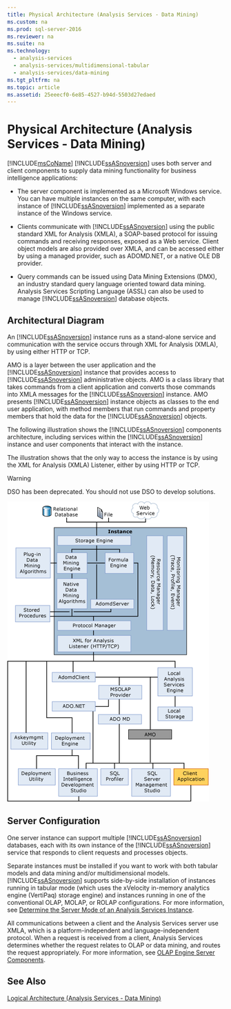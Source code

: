 ```yaml
---
title: Physical Architecture (Analysis Services - Data Mining)
ms.custom: na
ms.prod: sql-server-2016
ms.reviewer: na
ms.suite: na
ms.technology: 
  - analysis-services
  - analysis-services/multidimensional-tabular
  - analysis-services/data-mining
ms.tgt_pltfrm: na
ms.topic: article
ms.assetid: 25eeecf0-6e85-4527-b94d-5503d27edaed
---
```

# Physical Architecture (Analysis Services - Data Mining)
  [!INCLUDE[msCoName](../../Token\Other/msCoName_md.md)] [!INCLUDE[ssASnoversion](../../Token\Other/ssASnoversion_md.md)] uses both server and client components to supply data mining functionality for business intelligence applications:  
  
-   The server component is implemented as a Microsoft Windows service. You can have multiple instances on the same computer, with each instance of [!INCLUDE[ssASnoversion](../../Token\Other/ssASnoversion_md.md)] implemented as a separate instance of the Windows service.  
  
-   Clients communicate with [!INCLUDE[ssASnoversion](../../Token\Other/ssASnoversion_md.md)] using the public standard XML for Analysis \(XMLA\), a SOAP\-based protocol for issuing commands and receiving responses, exposed as a Web service. Client object models are also provided over XMLA, and can be accessed either by using a managed provider, such as ADOMD.NET, or a native OLE DB provider.  
  
-   Query commands can be issued using Data Mining Extensions \(DMX\), an industry standard query language oriented toward data mining. Analysis Services Scripting Language \(ASSL\) can also be used to manage [!INCLUDE[ssASnoversion](../../Token\Other/ssASnoversion_md.md)] database objects.  
  
## Architectural Diagram  
 An [!INCLUDE[ssASnoversion](../../Token\Other/ssASnoversion_md.md)] instance runs as a stand\-alone service and communication with the service occurs through XML for Analysis \(XMLA\), by using either HTTP or TCP.  
  
 AMO is a layer between the user application and the [!INCLUDE[ssASnoversion](../../Token\Other/ssASnoversion_md.md)] instance that provides access to [!INCLUDE[ssASnoversion](../../Token\Other/ssASnoversion_md.md)] administrative objects. AMO is a class library that takes commands from a client application and converts those commands into XMLA messages for the [!INCLUDE[ssASnoversion](../../Token\Other/ssASnoversion_md.md)] instance. AMO presents [!INCLUDE[ssASnoversion](../../Token\Other/ssASnoversion_md.md)] instance objects as classes to the end user application, with method members that run commands and property members that hold the data for the [!INCLUDE[ssASnoversion](../../Token\Other/ssASnoversion_md.md)] objects.  
  
 The following illustration shows the [!INCLUDE[ssASnoversion](../../Token\Other/ssASnoversion_md.md)] components architecture, including services within the [!INCLUDE[ssASnoversion](../../Token\Other/ssASnoversion_md.md)] instance and user components that interact with the instance.  
  
 The illustration shows that the only way to access the instance is by using the XML for Analysis \(XMLA\) Listener, either by using HTTP or TCP.  
  
> [!WARNING]  
>  DSO has been deprecated. You should not use DSO to develop solutions.  
  
 ![Analysis Services System Architecture Diagram](../../Images\Image\ImageNotContaina/AnalysisServicesSystemArchitecture.gif "AnalysisServicesSystemArchitecture")  
  
## Server Configuration  
 One server instance can support multiple [!INCLUDE[ssASnoversion](../../Token\Other/ssASnoversion_md.md)] databases, each with its own instance of the [!INCLUDE[ssASnoversion](../../Token\Other/ssASnoversion_md.md)] service that responds to client requests and processes objects.  
  
 Separate instances must be installed if you want to work with both tabular models and data mining and\/or multidimensional models. [!INCLUDE[ssASnoversion](../../Token\Other/ssASnoversion_md.md)] supports side\-by\-side installation of instances running in tabular mode \(which uses the xVelocity in\-memory analytics engine \(VertiPaq\) storage engine\) and instances running in one of the conventional OLAP, MOLAP, or ROLAP configurations. For more information, see [Determine the Server Mode of an Analysis Services Instance](../../Topics\TopicNameNotContainA/Determine-the-Server-Mode-of-an-Analysis-Services-Instance.md).  
  
 All communications between a client and the Analysis Services server use XMLA, which is a platform\-independent and language\-independent protocol. When a request is received from a client, Analysis Services determines whether the request relates to OLAP or data mining, and routes the request appropriately. For more information, see [OLAP Engine Server Components](../Topic/OLAP%20Engine%20Server%20Components.md).  
  
## See Also  
 [Logical Architecture &#40;Analysis Services - Data Mining&#41;](../Topic/Logical%20Architecture%20\(Analysis%20Services%20-%20Data%20Mining\).md)  
  
  